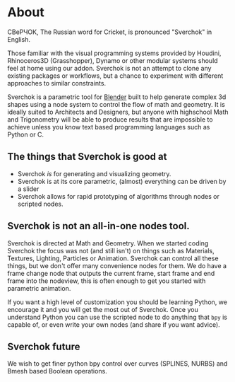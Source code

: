 # About

СВеРЧОК, The Russian word for Cricket, is pronounced "Sverchok" in English.

Those familiar with the visual programming systems provided by Houdini, Rhinoceros3D (Grasshopper), Dynamo or other modular systems should feel at home using our addon. Sverchok is not an attempt to clone any existing packages or workflows, but a chance to experiment with different approaches to similar constraints.

Sverchok is a parametric tool for [Blender](http://blender.org) built to help generate complex 3d shapes using a node system to control the flow of math and geometry. It is ideally suited to Architects and Designers, but anyone with highschool Math and Trigonometry will be able to produce results that are impossible to achieve unless you know text based programming languages such as Python or C.


## The things that Sverchok is good at

- Sverchok _is_ for generating and visualizing geometry.
- Sverchok is at its core parametric, (almost) everything can be driven by a slider
- Sverchok allows for rapid prototyping of algorithms through nodes or scripted nodes.

## Sverchok is not an all-in-one nodes tool.

Sverchok is directed at Math and Geometry. When we started coding Sverchok the focus was not (and still isn't) on things such as Materials, Textures, Lighting, Particles or Animation. Sverchok can control all these things, but we don't offer many convenience nodes for them. We do have a frame change node that outputs the current frame, start frame and end frame into the nodeview, this is often enough to get you started with parametric animation. 

If you want a high level of customization you should be learning Python, we encourage it and you will get the most out of Sverchok. Once you understand Python you can use the scripted node to do anything that `bpy` is capable of, or even write your own nodes (and share if you want advice).

## Sverchok future

We wish to get finer python bpy control over curves (SPLINES, NURBS) and Bmesh based Boolean operations. 
